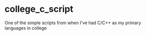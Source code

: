 # college_c_script

One of the simple scripts from when I've had C/C++ as my primary languages in college
